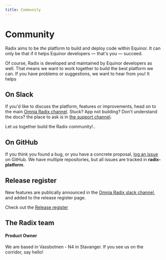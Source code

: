 ```yaml
---
title: Community
---
```


# Community

Radix aims to be _the_ platform to build and deploy code within Equinor. It can only be that if it helps Equinor developers — that's you — succeed.

Of course, Radix is developed and maintained by Equinor developers as well. That means we want to work together to build the best platform we can. If you have problems or suggestions, we want to hear from you! It helps

## On Slack

If you'd like to discuss the platform, features or improvements, head on to the main [Omnia Radix channel](https://equinor.slack.com/messages/C8U7XGGAJ). Stuck? App not building? Don't understand the docs? the place to ask is in [the support channel](https://equinor.slack.com/messages/CBKM6N2JY).

Let us together build the Radix community!..

## On GitHub

If you think you found a bug, or you have a concrete proposal, [log an issue](https://github.com/equinor/radix-platform/issues) on GitHub. We have multiple repositories, but all issues are tracked in **radix-platform**.

## Release register

New features are publically announced in the [Omnia Radix slack channel](https://equinor.slack.com/messages/C8U7XGGAJ), and added to the release register page.  

Check out the [Release register](../release/)

## The Radix team

#### Product Owner

<employee-list>
  <employee-card
    name="Øyvind Rønne"
    title="Product Owner"
    :image="require('../../assets/images/oyvindronne.jpeg')"
  />
</employee-list>

We are based in Vassbotnen - N4 in Stavanger. If you see us on the corridor, say hello!

<employee-list>
  <employee-card
    name="Magnus Longva"
    title="Infrastructure - Based in Trondheim"
    :image="require('../../assets/images/radix-magnus.jpg')"
  />
  <employee-card
    name="Svein-Petter Johnsen"
    title="Infrastructure"
    :image="require('../../assets/images/radix-svein.jpg')"
  />
  <employee-card
    name="Sergey Smolnikov"
    title="Developer"
    :image="require('../../assets/images/radix-sergey.jpg')"
  />
  <employee-card
    name="Nils Gustav Stråbø"
    title="Developer"
    :image="require('../../assets/images/radix-nils.jpg')"
  />
  <employee-card
    name="Fredrik Hatletvedt"
    title="Developer"
    :image="require('../../assets/images/radix-fredrik.jpg')"
  />
  <employee-card
    name="Sondre Sjølyst"
    title="Infrastructure / Developer"
    :image="require('../../assets/images/radix-sondre.jpg')"
  />
  <employee-card
    name="Elsa Mâyrä Irgens"
    title="Team Leader"
    :image="require('../../assets/images/radix-elsa.jpg')"
  />
</employee-list>

